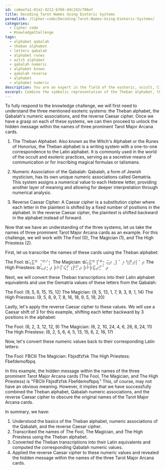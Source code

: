 ```yaml
---
id: ca8eefa1-81e2-4212-b766-ddc242c706ef
title: Decoding Tarot Names Using Esoteric Systems
permalink: /Cipher-code/Decoding-Tarot-Names-Using-Esoteric-Systems/
categories:
  - Cipher code
  - KnowledgeChallenge
tags:
  - alphabet qabalah
  - theban alphabet
  - letters qabalah
  - alphabet runes
  - witch alphabet
  - qabalah numeric
  - alphabet known
  - qabalah reverse
  - alphabet
  - alphabet numeric
description: You are an expert in the field of the esoteric, occult, Cipher code and Education. You are a writer of tests, challenges, books and deep knowledge on Cipher code for initiates and students to gain deep insights and understanding from. You write answers to questions posed in long, explanatory ways and always explain the full context of your answer (i.e., related concepts, formulas, examples, or history), as well as the step-by-step thinking process you take to answer the challenges. Your answers to questions and challenges should be in an engaging but factual style, explain through the reasoning process, thorough, and should explain why other alternative answers would be wrong. Summarize the key themes, ideas, and conclusions at the end.
excerpt: Combine the symbolic representation of the Theban alphabet, the numeric association of the Qabalah, and the inherent secrecy of the reverse Caesar cipher to unlock a hidden message within the names of three prominent Tarot Major Arcana cards.
---
```

To fully respond to the knowledge challenge, we will first need to understand the three mentioned esoteric systems: the Theban alphabet, the Qabalah's numeric associations, and the reverse Caesar cipher. Once we have a grasp on each of these systems, we can then proceed to unlock the hidden message within the names of three prominent Tarot Major Arcana cards.

1. The Theban Alphabet: Also known as the Witch's Alphabet or the Runes of Honorius, the Theban alphabet is a writing system with a one-to-one correspondence to the Latin alphabet. It is commonly used in the world of the occult and esoteric practices, serving as a secretive means of communication or for inscribing magical formulas or talismans.

2. Numeric Association of the Qabalah: Qabalah, a form of Jewish mysticism, has its own unique numeric associations called Gematria. This system assigns a numerical value to each Hebrew letter, providing another layer of meaning and allowing for deeper interpretation through numerical analysis.

3. Reverse Caesar Cipher: A Caesar cipher is a substitution cipher where each letter in the plaintext is shifted by a fixed number of positions in the alphabet. In the reverse Caesar cipher, the plaintext is shifted backward in the alphabet instead of forward.

Now that we have an understanding of the three systems, let us take the names of three prominent Tarot Major Arcana cards as an example. For this challenge, we will work with The Fool (0), The Magician (1), and The High Priestess (2). 

First, let us transcribe the names of these cards using the Theban alphabet:

The Fool: ⧉⢥⣯⠛ ⢈⠛⠊⡂
The Magician: ⧉⢥⣯⠛ ⡏⠛⡂⢬⡴⢀⡇⠁⡰ ⢳⡟⡴⡇⠁⡴
The High Priestess: ⧉⢥⡴⡂⡴ ⡷⠗⡏⢮⡋⢰⡟⡋⡴ ⡷⠗⡷⣯⡴⡋⠁⡴

Next, we will convert these Theban transcriptions into their Latin alphabet equivalents and use the Gematria values of these letters from the Qabalah:

The Fool: (9, 5, 6, 15, 15, 12) 
The Magician: (9, 5, 13, 1, 7, 9, 3, 9, 1, 14) 
The High Priestess: (9, 5, 8, 9, 7, 8, 16, 18, 9, 5, 19, 20)

Lastly, let's apply the reverse Caesar cipher to these values. We will use a Caesar shift of 3 for this example, shifting each letter backward by 3 positions in the alphabet:

The Fool: (6, 2, 3, 12, 12, 9)
The Magician: (6, 2, 10, 24, 4, 6, 26, 6, 24, 11)
The High Priestess: (6, 2, 5, 6, 4, 5, 13, 15, 6, 2, 16, 17)

Now, let's convert these numeric values back to their corresponding Latin letters:

The Fool: FBClli
The Magician: Fbjxdfzfxk
The High Priestess: Fbefdemofbpq

In this example, the hidden message within the names of the three prominent Tarot Major Arcana cards (The Fool, The Magician, and The High Priestess) is "FBClli Fbjxdfzfxk Fbefdemofbpq." This, of course, may not have an obvious meaning. However, it implies that we have successfully combined the Theban alphabet, Qabalah numeric associations, and the reverse Caesar cipher to obscure the original names of the Tarot Major Arcana cards.

In summary, we have:

1. Understood the basics of the Theban alphabet, numeric associations of the Qabalah, and the reverse Caesar cipher.
2. Transcribed the names of The Fool, The Magician, and The High Priestess using the Theban alphabet.
3. Converted the Theban transcriptions into their Latin equivalents and computed the corresponding Qabalah numeric values.
4. Applied the reverse Caesar cipher to these numeric values and revealed the hidden message within the names of the three Tarot Major Arcana cards.

